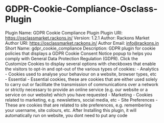 # GDPR-Cookie-Compliance-Osclass-Plugin
Plugin Name: GDPR Cookie Compliance Plugin Plugin URI: https://osclassmarket.rackons.in/ Version: 1.2.1 Author: Rackons Market Author URI: https://osclassmarket.rackons.in/ Author Email: info@rackons.in Short Name: gdpr_cookie_compliance   Description:    GDPR plugin for cookie policies that displays a GDPR Cookie Consent Notice popup to helps you comply with General Data Protection Regulation (GDPR).  Click the Customize Cookies to display several options with checkboxes that enable the visitors to opt-in and opt-out of the various types of cookies:   - Analytics - Cookies used to analyse your behaviour on a website,  browser types, etc  - Essential - Essential cookies, these are cookies that are either used solely to carry out or facilitate the transmission of communications over a network or strictly necessary to provide an online service (e.g. our website or a service on our website) which you have requested  - Marketing - Cookies related to marketing, e.g. newsletters, social media, etc  - Site Preferences - These are cookies that are related to site preferences, e.g. remembering your username, site colours, etc.  After Installing this plugin, it will automatically run on website, you dont need to put any code
